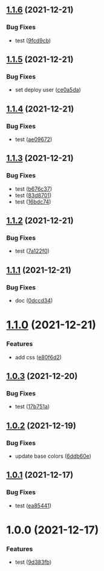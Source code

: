 ## [1.1.6](https://github.com/makotot/design-tokens-package-playground/compare/v1.1.5...v1.1.6) (2021-12-21)


### Bug Fixes

* test ([9fcd9cb](https://github.com/makotot/design-tokens-package-playground/commit/9fcd9cbe2bd1bbab89eb6796de46162f165c97c6))

## [1.1.5](https://github.com/makotot/design-tokens-package-playground/compare/v1.1.4...v1.1.5) (2021-12-21)


### Bug Fixes

* set deploy user ([ce0a5da](https://github.com/makotot/design-tokens-package-playground/commit/ce0a5da2522ac34294f269a32e4526d62e5d496a))

## [1.1.4](https://github.com/makotot/design-tokens-package-playground/compare/v1.1.3...v1.1.4) (2021-12-21)


### Bug Fixes

* test ([ae09672](https://github.com/makotot/design-tokens-package-playground/commit/ae096724177ffcaadd2d422a54dec6f82b85b443))

## [1.1.3](https://github.com/makotot/design-tokens-package-playground/compare/v1.1.2...v1.1.3) (2021-12-21)


### Bug Fixes

* test ([b676c37](https://github.com/makotot/design-tokens-package-playground/commit/b676c37c1159ced6d996bcf0b8d45aa89098d22a))
* test ([83d8701](https://github.com/makotot/design-tokens-package-playground/commit/83d8701e3aa6ad2bc4f81a0da971ba244d29f200))
* test ([16bdc74](https://github.com/makotot/design-tokens-package-playground/commit/16bdc746abe3051854c3de41ca8e0ad5089c14b7))

## [1.1.2](https://github.com/makotot/design-tokens-package-playground/compare/v1.1.1...v1.1.2) (2021-12-21)


### Bug Fixes

* test ([7a122f0](https://github.com/makotot/design-tokens-package-playground/commit/7a122f00ba41aaebafa77160900debb4247e642a))

## [1.1.1](https://github.com/makotot/design-tokens-package-playground/compare/v1.1.0...v1.1.1) (2021-12-21)


### Bug Fixes

* doc ([0dccd34](https://github.com/makotot/design-tokens-package-playground/commit/0dccd346ba03f265ce48e3e78f0b90d0882d99eb))

# [1.1.0](https://github.com/makotot/design-tokens-package-playground/compare/v1.0.3...v1.1.0) (2021-12-21)


### Features

* add css ([e80f6d2](https://github.com/makotot/design-tokens-package-playground/commit/e80f6d2247e6ad2436158eb0db11329afe9a1379))

## [1.0.3](https://github.com/makotot/design-tokens-package-playground/compare/v1.0.2...v1.0.3) (2021-12-20)


### Bug Fixes

* test ([17b751a](https://github.com/makotot/design-tokens-package-playground/commit/17b751abe37f0b7622a89664e2e1966341175aaf))

## [1.0.2](https://github.com/makotot/design-tokens-package-playground/compare/v1.0.1...v1.0.2) (2021-12-19)


### Bug Fixes

* update base colors ([6ddb60e](https://github.com/makotot/design-tokens-package-playground/commit/6ddb60e256f09afb4aefb5d1717a58d06ed2285e))

## [1.0.1](https://github.com/makotot/design-tokens-package-playground/compare/v1.0.0...v1.0.1) (2021-12-17)


### Bug Fixes

* test ([ea85441](https://github.com/makotot/design-tokens-package-playground/commit/ea854410e1d2c352530691a16ab6869c856f0184))

# 1.0.0 (2021-12-17)


### Features

* test ([9d383fb](https://github.com/makotot/design-tokens-package-playground/commit/9d383fb371fcf41e9a9b288964164fb5c48ea983))
